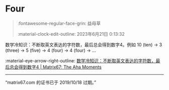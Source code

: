 # Four

> :fontawesome-regular-face-grin: 益母草
>
> :material-clock-edit-outline: 2023年6月21日 0:13:32

数学冷知识：不断取英文表达的字符数，最后总会得到数字4。例如 10 (ten) → 3 (three) → 5 (five) → 4 (four) → 4 (four) → …

:material-eye-arrow-right-outline: [数学冷知识：不断取英文表达的字符数，最后总会得到数字4 | Matrix67: The Aha Moments](https://www.matrix67.com/blog/archives/4520)

---

“matrix67.com 的证书已于 2019/10/18 过期。”
